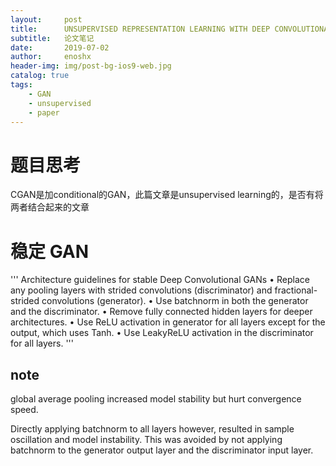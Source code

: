 ```yaml
---
layout:     post
title:      UNSUPERVISED REPRESENTATION LEARNING WITH DEEP CONVOLUTIONAL GENERATIVE ADVERSARIAL NETWORKS
subtitle:   论文笔记
date:       2019-07-02
author:     enoshx
header-img: img/post-bg-ios9-web.jpg
catalog: true
tags:
    - GAN
    - unsupervised
    - paper
---
```


# 题目思考

CGAN是加conditional的GAN，此篇文章是unsupervised learning的，是否有将两者结合起来的文章


# 稳定 GAN
'''
Architecture guidelines for stable Deep Convolutional GANs 
• Replace any pooling layers with strided convolutions (discriminator) and fractional-strided convolutions (generator).
• Use batchnorm in both the generator and the discriminator. 
• Remove fully connected hidden layers for deeper architectures. 
• Use ReLU activation in generator for all layers except for the output, which uses Tanh. 
• Use LeakyReLU activation in the discriminator for all layers.
'''
## note
global average pooling increased model stability but hurt convergence speed.

Directly applying batchnorm to all layers however, resulted in sample oscillation and model instability. This was avoided by not applying batchnorm to the generator output layer and the discriminator input layer.